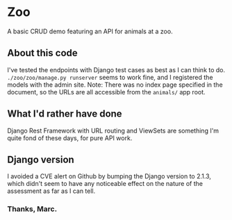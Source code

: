 # Zoo
A basic CRUD demo featuring an API for animals at a zoo.

## About this code
I've tested the endpoints with Django test cases as best as I can think to do.
`./zoo/zoo/manage.py runserver` seems to work fine, and I registered the models with the admin site. Note: There was no index page specified in the document, so the URLs are all accessible from the `animals/` app root.

## What I'd rather have done
Django Rest Framework with URL routing and ViewSets are something I'm quite fond of these days, for pure API work.

## Django version
I avoided a CVE alert on Github by bumping the Django version to 2.1.3, which didn't seem to have any noticeable effect on the nature of the assessment as far as I can tell.


### Thanks, Marc.
